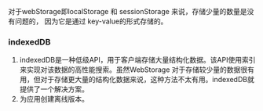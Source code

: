 对于webStorage即localStorage 和 sessionStorage 来说，存储少量的数量是没有问题的，
因为它是通过 key-value的形式存储的。

### indexedDB
1. indexedDB是一种低级API，用于客户端存储大量结构化数据。该API使用索引来实现对该数据的高性能搜索。虽然WebStorage 对于存储较少量的数据很有用，但对于存储更大量的结构化数据来说，这种方法不太有用。indexedDB就提供了一个解决方案。
2. 为应用创建离线版本。